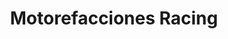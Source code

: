---
title: "Motorefacciones Racing"
url: /atenco/motorefacciones-racing/
shop: piezas de automóviles
---